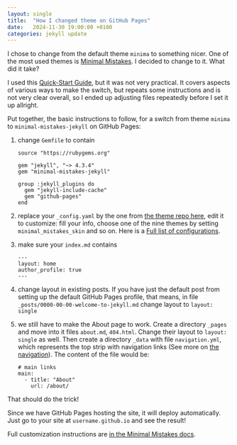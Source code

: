 ```yaml
---
layout: single
title:  "How I changed theme on GitHub Pages"
date:   2024-11-30 19:00:00 +0100
categories: jekyll update
---
```


I chose to change from the default theme `minima` to something nicer. One of the most used themes is [Minimal Mistakes](https://github.com/mmistakes/minimal-mistakes/tree/master?tab=readme-ov-file). I decided to change to it. What did it take?

I used this [Quick-Start Guide](https://mmistakes.github.io/minimal-mistakes/docs/quick-start-guide/), but it was not very practical. It covers aspects of various ways to make the switch, but repeats some instructions and is not very clear overall, so I ended up adjusting files repeatedly before I set it up allright. 

Put together, the basic instructions to follow, for a switch from theme `minima` to `minimal-mistakes-jekyll` on GitHub Pages:

1. change `Gemfile` to contain  
   
   ```
   source "https://rubygems.org"
   
   gem "jekyll", "~> 4.3.4"
   gem "minimal-mistakes-jekyll"
   
   group :jekyll_plugins do
     gem "jekyll-include-cache"
     gem "github-pages"
   end
   ```

2. replace your `_config.yaml` by the one from [the theme repo here](https://github.com/mmistakes/minimal-mistakes/blob/master/_config.yml), edit it to customize: fill your info, choose one of the nine themes by setting `minimal_mistakes_skin` and so on. Here is a [Full list of configurations](https://mmistakes.github.io/minimal-mistakes/docs/configuration/).

3. make sure your `index.md` contains  
   
   ```
   ---
   layout: home
   author_profile: true
   ---
   ```

4. change layout in existing posts. If you have just the default post from setting up the default GitHub Pages profile, that means, in file `_posts/0000-00-00-welcome-to-jekyll.md` change layout to `layout: single`

5. we still have to make the About page to work. Create a directory `_pages` and move into it files `about.md`, `404.html`. Change their layout to `layout: single` as well. Then create a directory `_data` with file `navigation.yml`, which represents the top strip with navigation links (See more on [the navigation](https://mmistakes.github.io/minimal-mistakes/docs/navigation/)). The content of the file would be:  
   
   ``` 
   # main links
   main:
     - title: "About"
       url: /about/
   ```

That should do the trick!  

Since we have GitHub Pages hosting the site, it will deploy automatically. Just go to your site at `username.github.io` and see the result!  

Full customization instructions are [in the Minimal Mistakes docs](https://mmistakes.github.io/minimal-mistakes/docs/quick-start-guide/).
